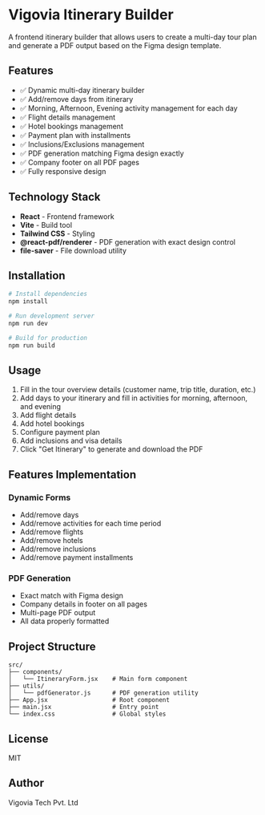 # Vigovia Itinerary Builder

A frontend itinerary builder that allows users to create a multi-day tour plan and generate a PDF output based on the Figma design template.

## Features

- ✅ Dynamic multi-day itinerary builder
- ✅ Add/remove days from itinerary
- ✅ Morning, Afternoon, Evening activity management for each day
- ✅ Flight details management
- ✅ Hotel bookings management
- ✅ Payment plan with installments
- ✅ Inclusions/Exclusions management
- ✅ PDF generation matching Figma design exactly
- ✅ Company footer on all PDF pages
- ✅ Fully responsive design

## Technology Stack

- **React** - Frontend framework
- **Vite** - Build tool
- **Tailwind CSS** - Styling
- **@react-pdf/renderer** - PDF generation with exact design control
- **file-saver** - File download utility

## Installation

```bash
# Install dependencies
npm install

# Run development server
npm run dev

# Build for production
npm run build
```

## Usage

1. Fill in the tour overview details (customer name, trip title, duration, etc.)
2. Add days to your itinerary and fill in activities for morning, afternoon, and evening
3. Add flight details
4. Add hotel bookings
5. Configure payment plan
6. Add inclusions and visa details
7. Click "Get Itinerary" to generate and download the PDF

## Features Implementation

### Dynamic Forms
- Add/remove days
- Add/remove activities for each time period
- Add/remove flights
- Add/remove hotels
- Add/remove inclusions
- Add/remove payment installments

### PDF Generation
- Exact match with Figma design
- Company details in footer on all pages
- Multi-page PDF output
- All data properly formatted

## Project Structure

```
src/
├── components/
│   └── ItineraryForm.jsx    # Main form component
├── utils/
│   └── pdfGenerator.js      # PDF generation utility
├── App.jsx                  # Root component
├── main.jsx                 # Entry point
└── index.css                # Global styles
```

## License

MIT

## Author

Vigovia Tech Pvt. Ltd

